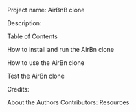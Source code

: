 Project name: AirBnB clone

Description:


Table of Contents


How to install and run the AirBn clone


How to use the AirBn clone


Test the AirBn clone

Credits:

About the Authors
Contributors:
Resources





